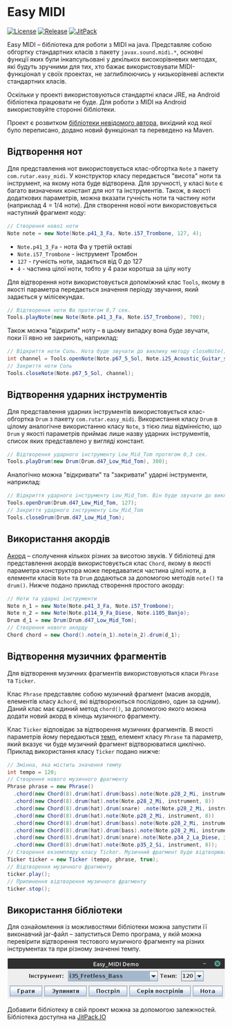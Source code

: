 # Easy MIDI

[![License](https://img.shields.io/github/license/RutarAndriy/Easy_MIDI?color=%23FF5555)](https://opensource.org/licenses/Apache-2.0)
[![Release](https://img.shields.io/github/release/RutarAndriy/Easy_MIDI.svg)](https://github.com/RutarAndriy/Easy_MIDI/releases)
[![JitPack](https://jitpack.io/v/RutarAndriy/Easy_MIDI.svg)](https://jitpack.io/#RutarAndriy/Easy_MIDI)

Easy MIDI – бібліотека для роботи з MIDI на java. Представляє собою обгортку стандартних класів з пакету `javax.sound.midi.*`, основні функції яких були інкапсульовані у декількох високорівневих методах, які будуть зручними для тих, хто бажає використовувати MIDI-функціонал у своїх проектах, не заглиблюючись у низькорівневі аспекти стандартних класів.

Оскільки у проекті використовуються стандартні класи JRE, на Android бібліотека працювати не буде. Для роботи з MIDI на Android використовуйте сторонні бібліотеки.

Проект є розвитком [бібліотеки невідомого автора](https://habr.com/ru/sandbox/32376/), вихідний код якої було переписано, додано новий функціонал та переведено на Maven.

## Відтворення нот

Для представлення нот використовується клас-обгортка `Note` з пакету `com.rutar.easy_midi`. У конструктор класу передається "висота" ноти та інструмент, на якому нота буде відтворена. Для зручності, у класі `Note` є багато визначених констант для нот та інструментів. Також, в якості додаткових параметрів, можна вказати гучність ноти та частину ноти (наприклад 4 = 1/4 ноти). Для створення нової ноти використовується наступний фрагмент коду:

```java
// Створення нової ноти
Note note = new Note(Note.p41_3_Fa, Note.i57_Trombone, 127, 4);
```

+ `Note.p41_3_Fa` - нота Фа у третій октаві
+ `Note.i57_Trombone` - інструмент Тромбон
+ `127` - гучність ноти, задається від 0 до 127
+ `4` - частина цілої ноти, тобто у 4 рази коротша за цілу ноту

Для відтворення ноти використовується допоміжний клас `Tools`, якому в якості параметра передається значення періоду звучання, який задається у мілісекундах.

```java
// Відтворення ноти Фа протягом 0,7 сек.
Tools.playNote(new Note(Note.p41_3_Fa, Note.i57_Trombone), 700);
```

Також можна "відкрити" ноту – в цьому випадку вона буде звучати, поки її явно не закриють, наприклад:

```java
// Відкриття ноти Соль. Нота буде звучати до виклику методу closeNote()
int channel = Tools.openNote(Note.p67_5_Sol, Note.i25_Acoustic_Guitar_steel, 127);
// Закриття ноти Соль
Tools.closeNote(Note.p67_5_Sol, channel);
```

## Відтворення ударних інструментів

Для представлення ударних інструментів використовується клас-обгортка `Drum` з пакету `com.rutar.easy_midi`. Використання класу `Drum` в цілому аналогічне використанню класу `Note`, з тією лиш відмінністю, що `Drum` у якості параметрів приймає лише назву ударних інструментів, список яких представлено у вигляді констант.

```java
// Відтворення ударного інструменту Low_Mid_Tom протягом 0,3 сек.
Tools.playDrum(new Drum(Drum.d47_Low_Mid_Tom), 300);
```

Аналогічно можна "відкривати" та "закривати" ударні інструменти, наприклад:

```java
// Відкриття ударного інструменту Low_Mid_Tom. Він буде звучати до виклику методу closeDrum()
Tools.openDrum(Drum.d47_Low_Mid_Tom, 127);
// Закриття ударного інструменту Low_Mid_Tom
Tools.closeDrum(Drum.d47_Low_Mid_Tom);
```

## Використання акордів

[Акорд](https://uk.wikipedia.org/wiki/Акорд) – сполучення кількох різних за висотою звуків. У бібліотеці для представлення акордів використовується клас `Chord`, якому в якості параметра конструктора може передаватися частина цілої ноти, а елементи класів `Note` та `Drum` додаються за допомогою методів `note()` та `drum()`. Нижче подано приклад створення простого акорду:

```java
// Ноти та ударні інструменти
Note n_1 = new Note(Note.p41_3_Fa, Note.i57_Trombone);
Note n_2 = new Note(Note.p114_9_Fa_Diese, Note.i105_Banjo);
Drum d_1 = new Drum(Drum.d47_Low_Mid_Tom);
// Створення нового акорду
Chord chord = new Chord().note(n_1).note(n_2).drum(d_1);
```

## Відтворення музичних фрагментів

Для відтворення музичних фрагментів використовуються класи `Phrase` та `Ticker`.

Клас `Phrase` представляє собою музичний фрагмент (масив акордів, елементів класу `Achord`, які відтворюються послідовно, один за одним). Даний клас має єдиний метод `chord()`, за допомогою якого можна додати новий акорд в кінець музичного фрагменту.

Клас `Ticker` відповідає за відтворення музичних фрагментів. В якості параметрів йому передаються [темп](https://uk.wikipedia.org/wiki/Темп), елемент класу `Phrase` та параметр, який вказує чи буде музичний фрагмент відтворюватися циклічно. Приклад використання класу `Ticker` подано нижче:

```java
// Змінна, яка містить значення темпу
int tempo = 120;
// Створення нового музичного фрагменту
Phrase phrase = new Phrase()
  .chord(new Chord(8).drum(hat).drum(bass).note(Note.p28_2_Mi, instrument, 8))        // Акорд №1
  .chord(new Chord(8).drum(hat).note(Note.p28_2_Mi, instrument, 8))                   // Акорд №2
  .chord(new Chord(8).drum(hat).drum(snare) .note(Note.p28_2_Mi, instrument, 8))      // Акорд №3
  .chord(new Chord(8).drum(hat).note(Note.p28_2_Mi, instrument, 8))                   // Акорд №4
  .chord(new Chord(8).drum(hat).drum(bass).note(Note.p28_2_Mi, instrument, 8))        // Акорд №5
  .chord(new Chord(8).drum(hat).drum(bass).note(Note.p28_2_Mi, instrument, 8))        // Акорд №6
  .chord(new Chord(8).drum(hat).drum(snare).note(Note.p34_2_La_Diese, instrument, 8)) // Акорд №7
  .chord(new Chord(8).drum(hat).note(Note.p35_2_Si, instrument, 8));                  // Акорд №8
// Створення екземпляру класу Ticker. Музичний фрагмент буде відтворюватися циклічно.
Ticker ticker = new Ticker (tempo, phrase, true);
// Відтворення музичного фрагменту
ticker.play();
// Припинення відтворення музичного фрагменту
ticker.stop();
```

## Використання бібліотеки

Для ознайомлення із можливостями бібліотеки можна запустити її виконавчий jar-файл – запуститься Demo програма, у якій можна перевірити відтворення тестового музичного фрагменту на різних інструментах та при різному значенні темпу.

<p align="center">
  <img src="/demo_screenshot.png">
</p>

Добавити бібліотеку в свій проект можна за допомогою залежностей. Бібліотека доступна на [JitPack.IO](https://jitpack.io/#RutarAndriy/Easy_MIDI)
